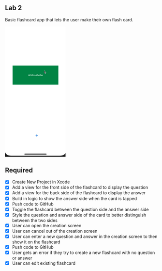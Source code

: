 
## Lab 2

Basic flashcard app that lets the user make their own flash card.

<img src="Walkthroughgif.gif" width=200><br>


## Required
- [X] Create New Project in Xcode
- [X] Add a view for the front side of the flashcard to display the question
- [X] Add a view for the back side of the flashcard to display the answer
- [X] Build in logic to show the answer side when the card is tapped
- [X] Push code to GitHub
- [X] Toggle the flashcard between the question side and the answer side
- [X] Style the question and answer side of the card to better distinguish between the two sides
- [X] User can open the creation screen
- [X] User can cancel out of the creation screen
- [X] User can enter a new question and answer in the creation screen to then show it on the flashcard
- [X] Push code to GitHub
- [X] User gets an error if they try to create a new flashcard with no question or answer
- [X] User can edit existing flashcard
